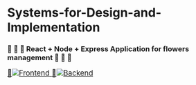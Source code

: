 <h1>Systems-for-Design-and-Implementation</h1>
<h3>🌻 🌼 🌷 React + Node + Express Application for flowers management 🌻 🌼 🌷</h3>
<a href="https://github.com/biancabotezatu2909/flowers-app" style="font-size: larger;">
  🌸<img src="https://img.shields.io/badge/Frontend-View%20Code-blue" alt="Frontend" style="text-decoration:none;"/>
</a>
<a href="https://github.com/biancabotezatu2909/flowers-app-api" style="font-size: larger;">
  🌸<img src="https://img.shields.io/badge/Backend-View%20Code-green" alt="Backend" style="text-decoration:none;"/>
</a>
